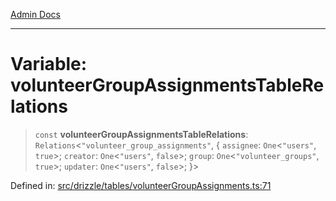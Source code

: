 [Admin Docs](/)

***

# Variable: volunteerGroupAssignmentsTableRelations

> `const` **volunteerGroupAssignmentsTableRelations**: `Relations`\<`"volunteer_group_assignments"`, \{ `assignee`: `One`\<`"users"`, `true`\>; `creator`: `One`\<`"users"`, `false`\>; `group`: `One`\<`"volunteer_groups"`, `true`\>; `updater`: `One`\<`"users"`, `false`\>; \}\>

Defined in: [src/drizzle/tables/volunteerGroupAssignments.ts:71](https://github.com/PurnenduMIshra129th/talawa-api/blob/121a22b3ddb398bf77a0d89bb0bf3c4462b4730c/src/drizzle/tables/volunteerGroupAssignments.ts#L71)
